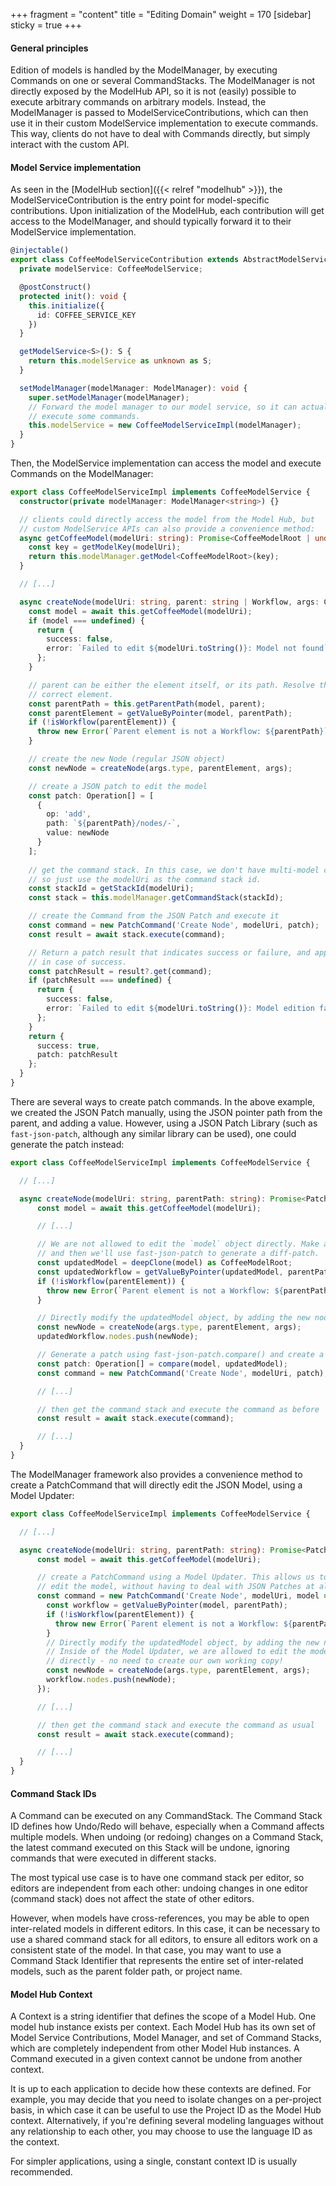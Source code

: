 +++
fragment = "content"
title = "Editing Domain"
weight = 170
[sidebar]
  sticky = true
+++

#### General principles

Edition of models is handled by the ModelManager, by executing Commands on one or several CommandStacks. The ModelManager is not directly exposed by the ModelHub API, so it is not (easily) possible to execute arbitrary commands on arbitrary models. Instead, the ModelManager is passed to ModelServiceContributions, which can then use it in their custom ModelService implementation to execute commands. This way, clients do not have to deal with Commands directly, but simply interact with the custom API.

#### Model Service implementation

As seen in the [ModelHub section]({{< relref  "modelhub" >}}), the ModelServiceContribution is the entry point for model-specific contributions. Upon initialization of the ModelHub, each contribution will get access to the ModelManager, and should typically forward it to their ModelService implementation.

```ts
@injectable()
export class CoffeeModelServiceContribution extends AbstractModelServiceContribution {
  private modelService: CoffeeModelService;

  @postConstruct()
  protected init(): void {
    this.initialize({
      id: COFFEE_SERVICE_KEY
    })
  }

  getModelService<S>(): S {
    return this.modelService as unknown as S;
  }

  setModelManager(modelManager: ModelManager): void {
    super.setModelManager(modelManager);
    // Forward the model manager to our model service, so it can actually
    // execute some commands.
    this.modelService = new CoffeeModelServiceImpl(modelManager);
  }
}
```

Then, the ModelService implementation can access the model and execute Commands on the ModelManager:

```ts
export class CoffeeModelServiceImpl implements CoffeeModelService {
  constructor(private modelManager: ModelManager<string>) {}

  // clients could directly access the model from the Model Hub, but 
  // custom ModelService APIs can also provide a convenience method:
  async getCoffeeModel(modelUri: string): Promise<CoffeeModelRoot | undefined> {
    const key = getModelKey(modelUri);
    return this.modelManager.getModel<CoffeeModelRoot>(key);
  }

  // [...]

  async createNode(modelUri: string, parent: string | Workflow, args: CreateNodeArgs): Promise<PatchResult> {
    const model = await this.getCoffeeModel(modelUri);
    if (model === undefined) {
      return {
        success: false,
        error: `Failed to edit ${modelUri.toString()}: Model not found`
      };
    }

    // parent can be either the element itself, or its path. Resolve the
    // correct element.
    const parentPath = this.getParentPath(model, parent);
    const parentElement = getValueByPointer(model, parentPath);
    if (!isWorkflow(parentElement)) {
      throw new Error(`Parent element is not a Workflow: ${parentPath}`);
    }

    // create the new Node (regular JSON object)
    const newNode = createNode(args.type, parentElement, args);

    // create a JSON patch to edit the model
    const patch: Operation[] = [
      {
        op: 'add',
        path: `${parentPath}/nodes/-`,
        value: newNode
      }
    ];
    
    // get the command stack. In this case, we don't have multi-model command stacks,
    // so just use the modelUri as the command stack id.
    const stackId = getStackId(modelUri);
    const stack = this.modelManager.getCommandStack(stackId);

    // create the Command from the JSON Patch and execute it
    const command = new PatchCommand('Create Node', modelUri, patch);
    const result = await stack.execute(command);

    // Return a patch result that indicates success or failure, and applied changes
    // in case of success.
    const patchResult = result?.get(command);
    if (patchResult === undefined) {
      return {
        success: false,
        error: `Failed to edit ${modelUri.toString()}: Model edition failed`
      };
    }
    return {
      success: true,
      patch: patchResult
    };
  }
}
```

There are several ways to create patch commands. In the above example, we created the JSON Patch manually, using the JSON pointer path from the parent, and adding a value. However, using a JSON Patch Library (such as `fast-json-patch`, although any similar library can be used), one could generate the patch instead:

```ts
export class CoffeeModelServiceImpl implements CoffeeModelService {

  // [...]

  async createNode(modelUri: string, parentPath: string): Promise<PatchResult> {
      const model = await this.getCoffeeModel(modelUri);

      // [...]

      // We are not allowed to edit the `model` object directly. Make a copy, 
      // and then we'll use fast-json-patch to generate a diff-patch.
      const updatedModel = deepClone(model) as CoffeeModelRoot;
      const updatedWorkflow = getValueByPointer(updatedModel, parentPath);
      if (!isWorkflow(parentElement)) {
        throw new Error(`Parent element is not a Workflow: ${parentPath}`);
      }

      // Directly modify the updatedModel object, by adding the new node to it
      const newNode = createNode(args.type, parentElement, args);
      updatedWorkflow.nodes.push(newNode);

      // Generate a patch using fast-json-patch.compare() and create a command
      const patch: Operation[] = compare(model, updatedModel);
      const command = new PatchCommand('Create Node', modelUri, patch);

      // [...]

      // then get the command stack and execute the command as before
      const result = await stack.execute(command);

      // [...]
  }
}
```

The ModelManager framework also provides a convenience method to create a PatchCommand that will directly edit the JSON Model, using a Model Updater:

```ts
export class CoffeeModelServiceImpl implements CoffeeModelService {

  // [...]

  async createNode(modelUri: string, parentPath: string): Promise<PatchResult> {
      const model = await this.getCoffeeModel(modelUri);

      // create a PatchCommand using a Model Updater. This allows us to directly
      // edit the model, without having to deal with JSON Patches at all.
      const command = new PatchCommand('Create Node', modelUri, model => {
        const workflow = getValueByPointer(model, parentPath);
        if (!isWorkflow(parentElement)) {
          throw new Error(`Parent element is not a Workflow: ${parentPath}`);
        }
        // Directly modify the updatedModel object, by adding the new node to it.
        // Inside of the Model Updater, we are allowed to edit the model object
        // directly - no need to create our own working copy!
        const newNode = createNode(args.type, parentElement, args);
        workflow.nodes.push(newNode);
      });

      // [...]

      // then get the command stack and execute the command as usual
      const result = await stack.execute(command);

      // [...]
  }
}
```

#### Command Stack IDs

A Command can be executed on any CommandStack. The Command Stack ID defines how Undo/Redo will behave, especially when a Command affects multiple models. When undoing (or redoing) changes on a Command Stack, the latest command executed on this Stack will be undone, ignoring commands that were executed in different stacks.

The most typical use case is to have one command stack per editor, so editors are independent from each other: undoing changes in one editor (command stack) does not affect the state of other editors.

However, when models have cross-references, you may be able to open inter-related models in different editors. In this case, it can be necessary to use a shared command stack for all editors, to ensure all editors work on a consistent state of the model. In that case, you may want to use a Command Stack Identifier that represents the entire set of inter-related models, such as the parent folder path, or project name.

#### Model Hub Context

A Context is a string identifier that defines the scope of a Model Hub. One model hub instance exists per context. Each Model Hub has its own set of Model Service Contributions, Model Manager, and set of Command Stacks, which are completely independent from other Model Hub instances. A Command executed in a given context cannot be undone from another context.

It is up to each application to decide how these contexts are defined. For example, you may decide that you need to isolate changes on a per-project basis, in which case it can be useful to use the Project ID as the Model Hub context. Alternatively, if you're defining several modeling languages without any relationship to each other, you may choose to use the language ID as the context.

For simpler applications, using a single, constant context ID is usually recommended.